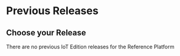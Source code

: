 # Previous Releases

## Choose your Release

There are no previous IoT Edition releases for the Reference Platform
